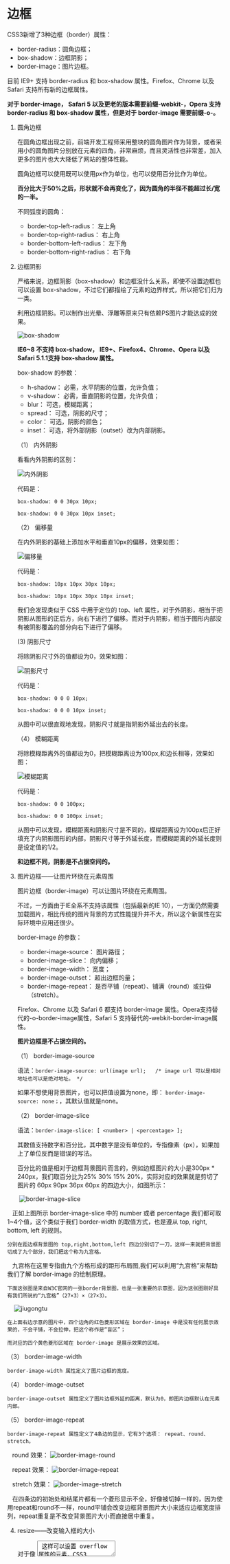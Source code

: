 # 边框

CSS3新增了3种边框（border）属性：

- border-radius：圆角边框；
- box-shadow：边框阴影；
- border-image：图片边框。

目前 IE9+ 支持 border-radius 和 box-shadow 属性。Firefox、Chrome 以及 Safari 支持所有新的边框属性。

**对于 border-image， Safari 5 以及更老的版本需要前缀-webkit-，Opera 支持 border-radius 和 box-shadow 属性，但是对于 border-image 需要前缀-o-。**

1. 圆角边框

    在圆角边框出现之前，前端开发工程师采用整块的圆角图片作为背景，或者采用小的圆角图片分别放在元素的四角，非常麻烦，而且灵活性也非常差，加入更多的图片也大大降低了网站的整体性能。

    圆角边框可以使用既可以使用px作为单位，也可以使用百分比作为单位。
    
    **百分比大于50%之后，形状就不会再变化了，因为圆角的半径不能超过长/宽的一半。**
    
    不同弧度的圆角：
    
    - border-top-left-radius： 左上角
    - border-top-right-radius： 右上角
    - border-bottom-left-radius： 左下角
    - border-bottom-right-radius： 右下角
    
2. 边框阴影

    严格来说，边框阴影（box-shadow）和边框没什么关系，即使不设置边框也可以设置 box-shadow，不过它们都描绘了元素的边界样式，所以把它们归为一类。
    
    利用边框阴影。可以制作出光晕、浮雕等原来只有依赖PS图片才能达成的效果。
    
    ![box-shadow](https://github.com/Artila/Collections/blob/master/CSS3/images/box-shadow.PNG)
    
    **IE6~8 不支持 box-shadow， IE9+、Firefox4、Chrome、Opera 以及 Safari 5.1.1支持 box-shadow 属性。**
    
    box-shadow 的参数：
    
    - h-shadow： 必需，水平阴影的位置，允许负值；
    - v-shadow： 必需，垂直阴影的位置，允许负值；
    - blur： 可选，模糊距离；
    - spread： 可选，阴影的尺寸；
    - color： 可选，阴影的颜色；
    - inset： 可选，将外部阴影（outset）改为内部阴影。
    
    （1） 内外阴影
    
    看看内外阴影的区别：
    
    ![内外阴影](https://github.com/Artila/Collections/blob/master/CSS3/images/inset%26outset.PNG)
    
    代码是：
    ```
    box-shadow: 0 0 30px 10px;
    
    box-shadow: 0 0 30px 10px inset;
    ```
    
    （2） 偏移量
    
    在内外阴影的基础上添加水平和垂直10px的偏移，效果如图：
    
    ![偏移量](https://github.com/Artila/Collections/blob/master/CSS3/images/h-shadow%26v-shadow.PNG)
    
    代码是：
    ```
    box-shadow: 10px 10px 30px 10px;
    
    box-shadow: 10px 10px 30px 10px inset;
    ```    
    
    我们会发现类似于 CSS 中用于定位的 top、left 属性，对于外阴影，相当于把阴影从图形的正后方，向右下进行了偏移。而对于内阴影，相当于图形内部没有被阴影覆盖的部分向右下进行了偏移。
    
    (3) 阴影尺寸
    
    将除阴影尺寸外的值都设为0，效果如图：
    
    ![阴影尺寸](https://github.com/Artila/Collections/blob/master/CSS3/images/spread.PNG)
 
     代码是：
    ```
    box-shadow: 0 0 0 10px;
    
    box-shadow: 0 0 0 10px inset;
    ```
    
    从图中可以很直观地发现，阴影尺寸就是指阴影外延出去的长度。
    
    （4） 模糊距离
    
    将除模糊距离外的值都设为0，把模糊距离设为100px,和边长相等，效果如图：
    
    ![模糊距离](https://github.com/Artila/Collections/blob/master/CSS3/images/blur.PNG)
    
     代码是：
    ```
    box-shadow: 0 0 100px;
    
    box-shadow: 0 0 100px inset;
    ```    
    
    从图中可以发现，模糊距离和阴影尺寸是不同的，模糊距离设为100px后正好填充了内阴影图形的内部，阴影尺寸等于外延长度，而模糊距离的外延长度则是设定值的1/2。
    
    **和边框不同，阴影是不占据空间的。**
    
3. 图片边框——让图片环绕在元素周围

    图片边框（border-image）可以让图片环绕在元素周围。
    
    不过，一方面由于IE全系不支持该属性（包括最新的IE 10），一方面仍然需要加载图片，相比传统的图片背景的方式性能提升并不大，所以这个新属性在实际环境中应用还很少。
    
    border-image 的参数：
    
    - border-image-source： 图片路径；
    - border-image-slice： 向内偏移；
    - border-image-width： 宽度；
    - border-image-outset： 超出边框的量；
    - border-image-repeat： 是否平铺（repeat）、铺满（round）或拉伸（stretch）。
    
    Firefox、Chrome 以及 Safari 6 都支持 border-image 属性。Opera支持替代的-o-border-image属性，Safari 5 支持替代的-webkit-border-image属性。
    
    **图片边框是不占据空间的。**
    
    （1） border-image-source
    
    语法：`border-image-source: url(image url);   /* image url 可以是相对地址也可以是绝对地址。 */`
    
    如果不想使用背景图片，也可以把值设置为none，即： `border-image-source: none；`，其默认值就是none。
    
    （2） border-image-slice
    
    语法：`border-image-slice: [ <number> | <percentage> ]; `
    
    其数值支持数字和百分比，其中数字是没有单位的，专指像素（px），如果加上了单位反而是错误的写法。
    
    百分比的值是相对于边框背景图片而言的，例如边框图片的大小是300px * 240px，我们取百分比为25% 30% 15% 20%，实际对应的效果就是剪切了图片的 60px 90px 36px 60px 的四边大小，如图所示：
    
    ![border-image-slice](https://github.com/Artila/Collections/blob/master/CSS3/images/border-image-slice.jpg)
       
    正如上图所示 border-image-slice 中的 number 或者 percentage 我们都可取1~4个值，这个类似于我们 border-width 的取值方式，也是遵从 top, right, bottom, left 的规则。
    
    分别在距边框背景图的 top,right,bottom,left 四边分别切了一刀，这样一来就把背景图切成了九个部分，我们把这个称为九宫格。
    
    九宫格在这里专指由九个方格形成的距形布局图,我们可以利用“九宫格”来帮助我们了解 border-image 的绘制原理。
    
    下面这张图是来自W3C官网的一张border背景图，也是一张重要的示意图，因为这张图刚好具有我们所说的“九宫格”（27×3）×（27×3）。

    ![jiugongtu](https://github.com/Artila/Collections/blob/master/CSS3/images/border-image-jiugongtu.png)

    在上面右边示意的图片中，四个边角的红色菱形区域在 border-image 中是没有任何展示效果的，不会平铺，不会拉伸，把这个称作是“盲区”；
    
    而对应的四个黄色菱形区域在 border-image 是展示效果的区域。 
 
   （3） border-image-width

    border-image-width 属性定义了图片边框的宽度。

   （4） border-image-outset

    border-image-outset 属性定义了图片边框外延的距离，默认为0，即图片边框默认在元素内部。

   （5） border-image-repeat

    border-image-repeat 属性定义了4条边的显示，它有3个选项： repeat、round、stretch。
    
    round 效果： ![border-image-round](https://github.com/Artila/Collections/blob/master/CSS3/images/border-image-round.png)
    
    repeat 效果： ![border-image-repeat](https://github.com/Artila/Collections/blob/master/CSS3/images/border-image-repeat.png)
    
    stretch 效果： ![border-image-stretch](https://github.com/Artila/Collections/blob/master/CSS3/images/border-image-stretch.png)
 
    在四条边的初始处和结尾片都有一个菱形显示不全，好像被切掉一样的，因为使用repeat和round不一样，round平铺会改变边框背景图片大小来适应边框宽度排列，repeat重复是不改变背景图片大小而直接居中重复。
 

4. resize——改变输入框的大小

    对于像 <textarea> 这样可以设置 overflow 属性的元素，CSS3 提供了一个叫做 resize 的方法，让用户可以通过拖拽来改变框体的大小。
    
    resize 属性的参数：
    
    - none： 用户无法调整元素的尺寸；
    - both： 用户可调整元素的高度和宽度；
    - horizontal： 用户可调整元素的宽度；
    - vertical： 用户可调整元素的高度。
    
    **目前只有 webkit 核心浏览器才支持 resize 属性，并且只支持等比例调整。**
    
    resize 属性默认是打开的，如果想关闭 resize， 有两种方法可供选择。
    
    （1） 通过 resize 属性禁止对元素进行缩放：
    
    ``` textarea { resize: none; } ```
    
    （2） 限制文本框的最大以及最小宽、高：
    
    ```
    textarea {
        max-height: 100px;
        min-height: 100px;
        height: 100px;
        max-width: 200px;
        min-width: 200px;
        width: 200px;        
    }
    ```
    **此方法不能去掉右下角的可拖动样式。**
